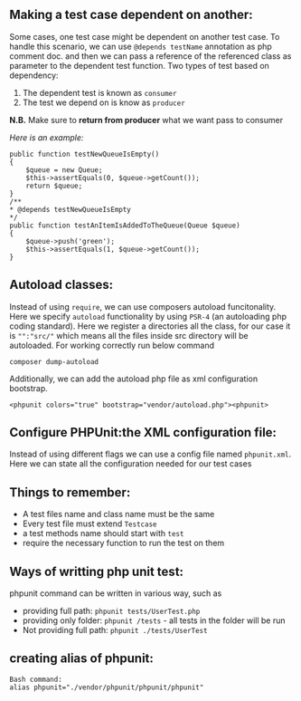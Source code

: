 ## Making a test case dependent on another:

Some cases, one test case might be dependent on another test case. To handle this scenario, we can use `@depends testName` annotation as php comment doc. and then we can pass a reference of the referenced class as parameter to the dependent test function.
Two types of test based on dependency:
1. The dependent test is known as `consumer`
2. The test we depend on is know as `producer`

**N.B.** Make sure to **return from producer** what we want pass to consumer

_Here is an example:_

```
public function testNewQueueIsEmpty()
{
    $queue = new Queue;
    $this->assertEquals(0, $queue->getCount());
    return $queue;
}
/**
* @depends testNewQueueIsEmpty
*/
public function testAnItemIsAddedToTheQueue(Queue $queue)
{
    $queue->push('green');
    $this->assertEquals(1, $queue->getCount());
}
```

## Autoload classes:

Instead of using `require`, we can use composers autoload funcitonality. Here we specify `autoload` functionality by using `PSR-4` (an autoloading php coding standard). Here we register a directories all the class, for our case it is `"":"src/"` which means all the files inside src directory will be autoloaded. For working correctly run below command

```
composer dump-autoload
```

Additionally, we can add the autoload php file as xml configuration bootstrap.

```
<phpunit colors="true" bootstrap="vendor/autoload.php"><phpunit>
```

## Configure PHPUnit:the XML configuration file:

Instead of using different flags we can use a config file named `phpunit.xml`. Here we can state all the configuration needed for our test cases

## Things to remember:

-   A test files name and class name must be the same
-   Every test file must extend `Testcase`
-   a test methods name should start with `test`
-   require the necessary function to run the test on them

## Ways of writting php unit test:

phpunit command can be written in various way, such as

-   providing full path: `phpunit tests/UserTest.php`
-   providing only folder: `phpunit /tests` - all tests in the folder will be run
-   Not providing full path: `phpunit ./tests/UserTest`

## creating alias of phpunit:

```
Bash command:
alias phpunit="./vendor/phpunit/phpunit/phpunit"
```
